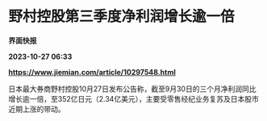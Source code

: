 # 野村控股第三季度净利润增长逾一倍
**界面快报**

**2023-10-27 06:33**

**https://www.jiemian.com/article/10297548.html**

日本最大券商野村控股10月27日发布公告称，截至9月30日的三个月净利润同比增长逾一倍，至352亿日元（2.34亿美元），主要受零售经纪业务复苏及日本股市近期上涨的带动。